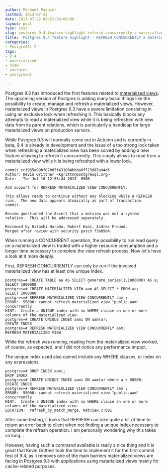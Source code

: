 ```yaml
---
author: Michael Paquier
lastmod: 2013-07-22
date: 2013-07-22 00:51:54+00:00
layout: post
type: post
slug: postgres-9-4-feature-highlight-refresh-concurrently-a-materialized-view
title: 'Postgres 9.4 feature highlight - REFRESH CONCURRENTLY a materialized view'
categories:
- PostgreSQL-2
tags:
- 9.4
- materialized
- view
- postgres
- postgresql

---
```


Postgres 9.3 has introduced the first features related to [materialized views](/postgresql-2/postgres-9-3-feature-highlight-materialized-views/). The upcoming version of Postgres is adding many basic things like the possibility to create, manage and refresh a materialized views. However, materialized views in Postgres 9.3 have a severe limitation consisting in using an exclusive lock when refreshing it. This basically blocks any attempts to read a materialized view while it is being refreshed with new data from its parent relations, which is particularly a handicap for large materialized views on production servers.

While Postgres 9.3 will normally come out in Autumn and is currently in beta, 9.4 is already in development and the issue of a too strong lock taken when refreshing a materialized view has been solved by adding a new feature allowing to refresh it concurrently. This simply allows to read from a materialized view while it is being refreshed with a lower lock.

    commit cc1965a99bf87005f431804bbda0f723887a04d6
    Author: Kevin Grittner <kgrittn@postgresql.org>
    Date:   Tue Jul 16 12:55:44 2013 -0500
    
    Add support for REFRESH MATERIALIZED VIEW CONCURRENTLY.
    
    This allows reads to continue without any blocking while a REFRESH
    runs.  The new data appears atomically as part of transaction
    commit.
    
    Review questioned the Assert that a matview was not a system
    relation.  This will be addressed separately.
    
    Reviewed by Hitoshi Harada, Robert Haas, Andres Freund.
    Merged after review with security patch f3ab5d4.

When running a CONCURRENT operation, the possibility to run read query on a materialized view is traded with a higher resource consumption and a longer time necessary to complete the view refresh process. Now let's have a look at it more deeply.

First, REFRESH CONCURRENTLY can only be run if the involved materialized view has at least one unique index.

    postgres=# CREATE TABLE aa AS SELECT generate_series(1,1000000) AS a;
    SELECT 1000000
    postgres=# CREATE MATERIALIZED VIEW aam AS SELECT * FROM aa;
    SELECT 1000000
    postgres=# REFRESH MATERIALIZED VIEW CONCURRENTLY aam ;
    ERROR:  55000: cannot refresh materialized view "public.aam" concurrently
    HINT:  Create a UNIQUE index with no WHERE clause on one or more columns of the materialized view.
    postgres=# CREATE UNIQUE INDEX aami ON aam(a);
    CREATE INDEX
    postgres=# REFRESH MATERIALIZED VIEW CONCURRENTLY aam;
    REFRESH MATERIALIZED VIEW

While the refresh was running, reading from the materialized view worked, of course, as expected, and I did not notice any performance impact.

The unique index used also cannot include any WHERE clauses, or index on any expressions.

    postgres=# DROP INDEX aami;
    DROP INDEX
    postgres=# CREATE UNIQUE INDEX aami ON aam(a) where a < 50000;
    CREATE INDEX
    postgres=# REFRESH MATERIALIZED VIEW CONCURRENTLY aam ;
    ERROR:  55000: cannot refresh materialized view "public.aam" concurrently
    HINT:  Create a UNIQUE index with no WHERE clause on one or more columns of the materialized view.
    LOCATION:  refresh_by_match_merge, matview.c:691

After some testing, it looks that REFRESH can take quite a bit of time to return an error back to client when not finding a unique index necessary to complete the refresh operation. I am personally wondering why this takes so long...

However, having such a command available is really a nice thing and it is great that Kevin Grittner took the time to implement it for the first commit fest of 9.4, as it removes one of the main barriers materialized views are facing in Postgres 9.3 with applications using materialized views mainly for cache-related purposes.
